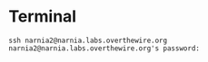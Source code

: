 Terminal  
===  
```  
ssh narnia2@narnia.labs.overthewire.org  
narnia2@narnia.labs.overthewire.org's password: 
```
